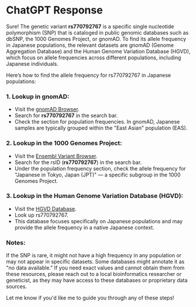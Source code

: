 # ChatGPT Response

Sure! The genetic variant **rs770792767** is a specific single nucleotide polymorphism (SNP) that is cataloged in public genomic databases such as dbSNP, the 1000 Genomes Project, or gnomAD. To find its allele frequency in Japanese populations, the relevant datasets are gnomAD (Genome Aggregation Database) and the Human Genome Variation Database (HGVD), which focus on allele frequencies across different populations, including Japanese individuals.

Here’s how to find the allele frequency for rs770792767 in Japanese populations:

### 1. Lookup in **gnomAD**:
   - Visit the [gnomAD Browser](https://gnomad.broadinstitute.org/).
   - Search for **rs770792767** in the search bar.
   - Check the section for population frequencies. In gnomAD, Japanese samples are typically grouped within the "East Asian" population (EAS).

### 2. Lookup in the **1000 Genomes Project**:
   - Visit the [Ensembl Variant Browser](https://www.ensembl.org/index.html).
   - Search for the rsID (**rs770792767**) in the search bar.
   - Under the population frequency section, check the allele frequency for "Japanese in Tokyo, Japan (JPT)" — a specific subgroup in the 1000 Genomes Project.

### 3. Lookup in the **Human Genome Variation Database (HGVD)**:
   - Visit the [HGVD Database](http://www.hgvd.genome.med.kyoto-u.ac.jp/).
   - Look up rs770792767.
   - This database focuses specifically on Japanese populations and may provide the allele frequency in a native Japanese context.

### Notes:
If the SNP is rare, it might not have a high frequency in any population or may not appear in specific datasets. Some databases might annotate it as "no data available." If you need exact values and cannot obtain them from these resources, please reach out to a local bioinformatics researcher or geneticist, as they may have access to these databases or proprietary data sources.

Let me know if you'd like me to guide you through any of these steps!